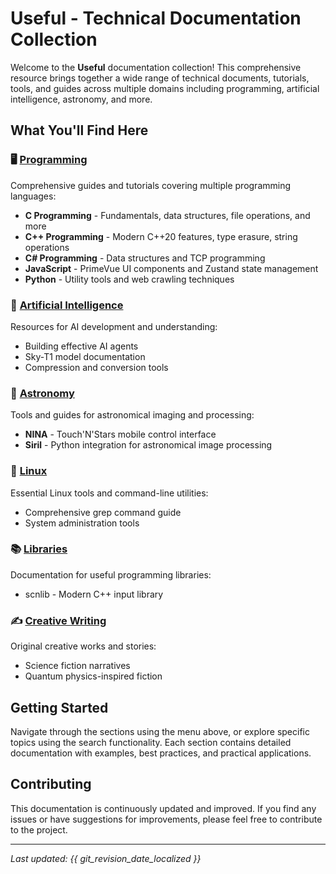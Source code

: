 # Useful - Technical Documentation Collection

Welcome to the **Useful** documentation collection! This comprehensive resource brings together a wide range of technical documents, tutorials, tools, and guides across multiple domains including programming, artificial intelligence, astronomy, and more.

## What You'll Find Here

### 🖥️ [Programming](programming/index.md)
Comprehensive guides and tutorials covering multiple programming languages:

- **C Programming** - Fundamentals, data structures, file operations, and more
- **C++ Programming** - Modern C++20 features, type erasure, string operations
- **C# Programming** - Data structures and TCP programming
- **JavaScript** - PrimeVue UI components and Zustand state management
- **Python** - Utility tools and web crawling techniques

### 🤖 [Artificial Intelligence](ai/index.md)
Resources for AI development and understanding:

- Building effective AI agents
- Sky-T1 model documentation
- Compression and conversion tools

### 🔭 [Astronomy](astronomy/index.md)
Tools and guides for astronomical imaging and processing:

- **NINA** - Touch'N'Stars mobile control interface
- **Siril** - Python integration for astronomical image processing

### 🐧 [Linux](linux/index.md)
Essential Linux tools and command-line utilities:

- Comprehensive grep command guide
- System administration tools

### 📚 [Libraries](libraries/index.md)
Documentation for useful programming libraries:

- scnlib - Modern C++ input library

### ✍️ [Creative Writing](creative/index.md)
Original creative works and stories:

- Science fiction narratives
- Quantum physics-inspired fiction

## Getting Started

Navigate through the sections using the menu above, or explore specific topics using the search functionality. Each section contains detailed documentation with examples, best practices, and practical applications.

## Contributing

This documentation is continuously updated and improved. If you find any issues or have suggestions for improvements, please feel free to contribute to the project.

---

*Last updated: {{ git_revision_date_localized }}*
